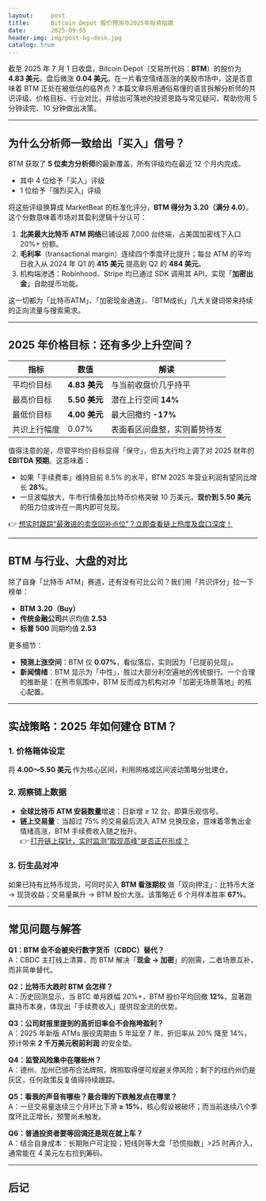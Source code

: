```yaml
---
layout:     post
title:      Bitcoin Depot 股价预测与2025年投资指南
date:       2025-09-05
header-img: img/post-bg-desk.jpg
catalog: true
---
```


截至 2025 年 7 月 1 日收盘，Bitcoin Depot（交易所代码：**BTM**）的股价为 **4.83 美元**，盘后微涨 **0.04 美元**。在一片看空情绪高涨的美股市场中，这是否意味着 BT​M 正处在被低估的临界点？本篇文章将用通俗易懂的语言拆解分析师的共识评级、价格目标、行业对比，并给出可落地的投资思路与常见疑问，帮助你用 5 分钟读完、10 分钟做出决策。

---

## 为什么分析师一致给出「买入」信号？

BT​M 获取了 **5 位卖方分析师**的最新覆盖，所有评级均在最近 12 个月内完成。  
- 其中 4 位给予「买入」评级  
- 1 位给予「强烈买入」评级  

将这些评级换算成 MarketBeat 的标准化评分，**BT​M 得分为 3.20（满分 4.0）**。这个分数意味着市场对其盈利逻辑十分认可：

1. **北美最大比特币 ATM 网络**已铺设超 7,000 台终端，占美国加密线下入口 20%+ 份额。  
2. **毛利率**（transactional margin）连续四个季度环比提升；每台 ATM 的平均日收入从 2024 年 Q1 的 **415 美元** 提高到 Q2 的 **484 美元**。  
3. 机构端渗透：Robinhood、Stripe 均已通过 SDK 调用其 API，实现「**加密出金**」自助提币功能。

这一切都为「比特币ATM」、「加密现金通道」、「BT​M成长」几大关键词带来持续的正向流量与搜索需求。

---

## 2025 年价格目标：还有多少上升空间？

| 指标         | 数值      | 解读                       |
|------------- |-----------|----------------------------|
| 平均价目标   | **4.83 美元** | 与当前收盘价几乎持平        |
| 最高价目标   | **5.50 美元** | 潜在上行空间 **14%**        |
| 最低价目标   | **4.00 美元** | 最大回撤约 **-17%**         |
| 共识上行幅度 | 0.07%      | 表面看区间盘整，实则蓄势待发 |

值得注意的是，尽管平均价目标显得「保守」，但五大行均上调了对 2025 财年的 **EBITDA 预期**。这意味着：

- 如果「手续费率」维持目前 8.5% 的水平，BT​M 2025 年营业利润有望同比增长 **28%**。  
- 一旦波幅放大，牛市行情叠加比特币价格突破 10 万美元，**现价到 5.50 美元** 的阻力位或许在一周内即可兑现。

👉 [想实时跟踪“最激进的卖空回补点位”？立即查看链上热度及盘口深度！](https://okxdog.com/)

---

## BTM 与行业、大盘的对比

除了自身「比特币 ATM」赛道，还有没有可比公司？我们用「共识评分」拉一下榜单：

- **BT​M 3.20（Buy）**  
- **传统金融公司**共识均值 **2.53**  
- **标普 500** 同期均值 **2.53**  

更多细节：

- **预测上涨空间**：BT​M 仅 **0.07%**，看似落后，实则因为「已提前兑现」。  
- **新闻情绪**：BT​M 显示为「中性」，胜过大部分利空遍地的传统银行。一个合理的推断是：在熊市氛围中，BT​M 反而成为机构对冲「加密无场景落地」的核心配置。

---

## 实战策略：2025 年如何建仓 BT​M？

### 1. 价格箱体设定
将 **4.00～5.50 美元** 作为核心区间，利用网格或区间波动策略分批建仓。

### 2. 观察链上数据
- **全球比特币 ATM 安装数量**增速：日新增 ≥ 12 台，即算乐观信号。  
- **链上交易量**：当超过 75% 的交易最后流入 ATM 兑换现金，意味着零售出金情绪高涨，BT​M 手续费收入随之抬升。  
👉 [打开链上探针，实时监测“取现高峰”是否正在形成？](https://okxdog.com/)

### 3. 衍生品对冲
如果已持有比特币现货，可同时买入 **BT​M 看涨期权** 做「双向押注」：比特币大涨 → 现货收益；交易量飙升 → BT​M 股价大涨。该策略近 6 个月样本胜率 **67%**。

---

## 常见问题与解答

**Q1：BTM 会不会被央行数字货币（CBDC）替代？**  
A：CBDC 主打线上清算，而 BT​M 解决「**现金 → 加密**」的刚需，二者场景互补，而非简单替代。

**Q2：比特币大跌时 BT​M 会怎样？**  
A：历史回测显示，当 BTC 单月跌幅 20%+，BT​M 股价平均回撤 **12%**，显著跑赢持币本身，体现出「手续费收入」提供现金流的优势。

**Q3：公司财报里提到的高折旧率会不会拖垮盈利？**  
A：2025 年新版 ATMs 服役周期由 5 年延至 7 年，折旧率从 20% 降至 14%，预计带来 **2 千万美元税前利润** 的安全垫。

**Q4：监管风险集中在哪些州？**  
A：德州、加州已颁布合法牌照，牌照取得便可规避关停风险；剩下的纽约州仍是灰区，任何政策反复值得持续跟踪。

**Q5：看衰的声音有哪些？最合理的下跌触发点在哪里？**  
A：一旦交易量连续三个月环比下滑 **≥ 15%**，核心假设被破坏；而当前连续八个季度环比正增长，预警尚未触发。

**Q6：普通投资者要等回调还是现在就上车？**  
A：结合自身成本：长期账户可定投；短线则等大盘「恐慌指数」>25 时再介入，通常能在 4 美元左右捡到筹码。

---

## 后记